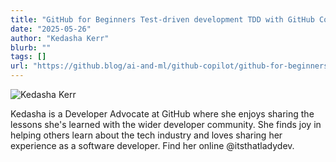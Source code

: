 ```yaml
---
title: "GitHub for Beginners Test-driven development TDD with GitHub Copilot - The GitHub Blog"
date: "2025-05-26"
author: "Kedasha Kerr"
blurb: ""
tags: []
url: "https://github.blog/ai-and-ml/github-copilot/github-for-beginners-test-driven-development-tdd-with-github-copilot/"
---
```


 ![Kedasha Kerr](https://avatars.githubusercontent.com/u/47188731?v=4&s=200)

Kedasha is a Developer Advocate at GitHub where she enjoys sharing the lessons she's learned with the wider developer community. She finds joy in helping others learn about the tech industry and loves sharing her experience as a software developer. Find her online @itsthatladydev.